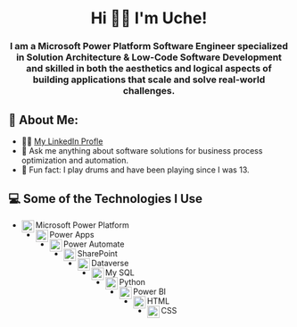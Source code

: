 <h1 align="center">Hi 👋🏼 I'm Uche! </h1><h3 align="center">I am a Microsoft Power Platform Software Engineer specialized in Solution Architecture & Low-Code Software Development and skilled in both the aesthetics and logical aspects of building applications that scale and solve real-world challenges.</h3>

<h2>🌟 About Me:</h2>

- 🧑‍💻 [My LinkedIn Profle](https://www.linkedin.com/in/uche-emma/)
- 💬 Ask me anything about software solutions for business process optimization and automation.
- 🥁 Fun fact: I play drums and have been playing since I was 13.

<h2>💻 Some of the Technologies I Use </h2>

- <img align="left" alt="Power BI Icon" width="22px" src="https://www.u2u.be/images/technologies/power-platform.png"/> Microsoft Power Platform
- <img align="left" alt="Power BI Icon" width="22px" src="https://img.icons8.com/fluent/512/microsoft-power-apps.png"/> Power Apps
- <img align="left" alt="Power BI Icon" width="22px" src="https://adoption.microsoft.com/wp-content/uploads/2022/09/icon-power-automate.png"/> Power Automate
- <img align="left" alt="Power BI Icon" width="22px" src="https://1000logos.net/wp-content/uploads/2022/08/Microsoft-SharePoint-Logo.png"/> SharePoint
- <img align="left" alt="Power BI Icon" width="22px" src="https://ih1.redbubble.net/image.5277143522.3438/st,small,507x507-pad,600x600,f8f8f8.jpg"/> Dataverse
- <img align="left" alt="Power BI Icon" width="22px" src="https://cdn-icons-png.flaticon.com/512/4299/4299956.png"/> My SQL
- <img align="left" alt="Python Icon" width="22px" src="https://cdn-icons-png.flaticon.com/512/1822/1822899.png"/> Python 
- <img align="left" alt="Power BI Icon" width="22px" src="https://1000logos.net/wp-content/uploads/2022/08/Microsoft-Power-BI-Logo.png"/> Power BI
- <img align="left" alt="Python Icon" width="22px" src="https://icons.iconarchive.com/icons/cornmanthe3rd/plex/512/Other-html-5-icon.png"/> HTML
- <img align="left" alt="Python Icon" width="22px" src="https://cdn-icons-png.flaticon.com/512/919/919826.png"/> CSS

